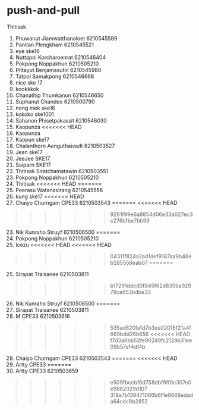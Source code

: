 # push-and-pull
Thitisak

1. Phuwanut Jiamwatthanaloet 6210545599
2. Panitan Plengkham 6210545521
3. eye ske16
4. Nuttapol Korcharoenrat 6210546404
5. Pokpong Noppakhun 6210505210
6. Pittayut Benjamasutin 6210545980
7. Tatpol Samakpong 6210546668
7. nice ske 17
8. kookkkok
9. Chanathip Thumkanon 6210546650
10. Suphanut Chandee 6210500790
11. nong mek ske16
12. kokoko ske1001
12. Sahanon Phisetpakassit 6210546030   
13. Kaopunza <<<<<<< HEAD
13. Kaopunza 
13. Kaopun ske17
14. Chalanthorn Aenguthaivadt 6210503527
15. Jean ske17
16. JeeJee SKE17
17. Saiparn SKE17
18. Thitisak Siratchamatawin 6210503551
19. Pokpong Noppakhun 6210505210
20. Thitisak
<<<<<<< HEAD
=======
21. Peerasu Watanasirang 6210545556
22. kung ske17
<<<<<<< HEAD
23. Chaiyo Churngam CPE33 6210503543
=======
<<<<<<< HEAD
>>>>>>> 9261f99e6a8854d06e33a027ec3c276bfbe7bb99
23. Nik Kunraho Struyf 6210506500
=======
23. Pokpong Noppakhun 6210505210
24. Icezu
<<<<<<< HEAD
<<<<<<< HEAD
>>>>>>> 04311f824a2ad1def9187aa9b46eb285558eab07
=======
25. Sirapat Traisanee 6210503811
>>>>>>> b17291dded0f845f62d839ba92979ce653bdbe33
26. Nik Kunraho Struyf 6210506500
=======
25. Sirapat Traisanee 6210503811
123456789. M CPE33 6210503616
>>>>>>> 535ad620fa1d7b3ea02016f21a4f669b4d26b656
<<<<<<< HEAD
>>>>>>> f7d3a6bb52fe90249fc2129b31ee09b57a14df4b
28. Chaiyo Churngam CPE33 6210503543
=======
<<<<<<< HEAD
27. Artty CPE33
=======
29. Artty CPE33 6210503659
>>>>>>> e509fbccbf6d758dbf8ff0c307e0e9882029d107
>>>>>>> 318a7b139471066b6f1e6669adada64cec9b2852

